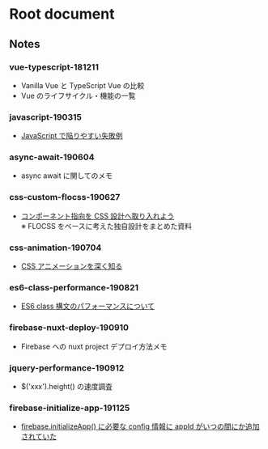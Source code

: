 # Root document

## Notes

### vue-typescript-181211

* Vanilla Vue と TypeScript Vue の比較
* Vue のライフサイクル・機能の一覧

### javascript-190315

* [JavaScript で陥りやすい失敗例](https://qiita.com/yuki153/items/c909c54204eaab6ca1b2)

### async-await-190604

* async await に関してのメモ

### css-custom-flocss-190627

* [コンポーネント指向を CSS 設計へ取り入れよう](https://qiita.com/yuki153/items/98775ebe6461341657fc)  
※ FLOCSS をベースに考えた独自設計をまとめた資料

### css-animation-190704

* [CSS アニメーションを深く知る](https://qiita.com/yuki153/items/9aac0e5c8d7230a7bbe2)

### es6-class-performance-190821

* [ES6 class 構文のパフォーマンスについて](https://qiita.com/yuki153/items/120422ae5bdd309f777a)

### firebase-nuxt-deploy-190910

* Firebase への nuxt project デプロイ方法メモ

### jquery-performance-190912

* $('xxx').height() の速度調査

### firebase-initialize-app-191125

* [firebase.initializeApp() に必要な config 情報に appId がいつの間にか追加されていた](https://qiita.com/yuki153/items/a6909e180cbbb6dfd2e4)
